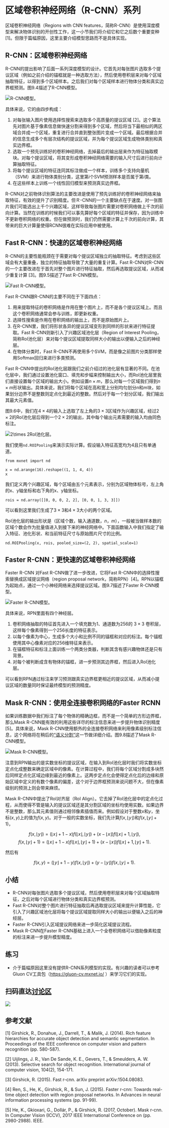 # 区域卷积神经网络（R-CNN）系列

区域卷积神经网络（Regions with CNN features，简称R-CNN）是使用深度模型来解决物体识别的开创性工作，这一小节我们将介绍它和它之后数个重要变种 [1]。但限于篇幅原因，这里主要介绍模型思路而不是具体实现。

## R-CNN：区域卷积神经网络

R-CNN的提出影响了后面一系列深度模型的设计。它首先对每张图片选取多个提议区域（例如之前介绍的锚框就是一种选取方法），然后使用卷积层来对每个区域抽取特征，以得到多个区域样本。之后我们对每个区域样本进行物体分类和真实边界框预测。图9.4描述了R-CNN模型。

![R-CNN模型。](../img/r-cnn.svg)

具体来说，它的由四步构成：

1. 对每张输入图片使用选择性搜索来选取多个高质量的提议区域 [2]。这个算法先对图片基于像素信息做快速分割来得到多个区域，然后将当下最相似的两区域合并成一个区域，重复进行合并直到整张图片变成一个区域。最后根据合并的信息生成多个有层次结构的提议区域，并为每个提议区域生成物体类别和真实边界框。
1. 选取一个预先训练好的卷积神经网络，去掉最后的输出层来作为特征抽取模块。对每个提议区域，将其变形成卷积神经网络需要的输入尺寸后进行前向计算抽取特征。
1. 将每个提议区域的特征连同其标注做成一个样本，训练多个支持向量机（SVM）来进行物体类别分类，这里第$i$个SVM预测样本是否属于第$i$类。
1. 在这些样本上训练一个线性回归模型来预测真实边界框。

R-CNN对之前物体识别算法的主要改进是使用了预先训练好的卷积神经网络来抽取特征，有效的提升了识别精度。但Ｒ-CNN的一个主要缺点在于速度。对一张图片我们可能选出上千个兴趣区域，这样导致每张图片需要对卷积网络做上千次的前向计算。当然在训练的时候我们可以事先算好每个区域的特征并保存，因为训练中不更新卷积网络的权重。但在做预测时，我们仍然需要计算上千次的前向计算，其带来的巨大计算量使得RCNN很难在实际应用中被使用。

## Fast R-CNN：快速的区域卷积神经网络

R-CNN的主要性能瓶颈在于需要对每个提议区域独立的抽取特征。考虑到这些区域会有大量重叠，独立的特征抽取导致了大量的重复计算。Fast R-CNN对R-CNN的一个主要改进在于首先对整个图片进行特征抽取，然后再选取提议区域，从而减少重复计算 [3]。图9.5描述了Fast R-CNN模型。

![Fast R-CNN模型。](../img/fast-rcnn.svg)

Fast R-CNN跟R-CNN的主要不同在于下面四点：

1. 用来提取特征的卷积网络是作用在整个图片上，而不是各个提议区域上。而且这个卷积网络通常会参与训练，即更新权重。
1. 选择性搜索是作用在卷积网络的输出上，而不是原始图片上。
1. 在R-CNN里，我们将形状各异的提议区域变形到同样的形状来进行特征提取。Fast R-CNN则新引入了兴趣区域池化层（Region of Interest Pooling，简称RoI池化层）来对每个提议区域提取同样大小的输出以便输入之后的神经层。
1. 在物体分类时，Fast R-CNN不再使用多个SVM，而是像之前图片分类那样使用Softmax回归来进行多类预测。

Fast R-CNN中提出的RoI池化层跟我们之前介绍过的池化层有显著的不同。在池化层中，我们通过设置池化窗口、填充和步幅来控制输出大小，而RoI池化层里我们直接设置每个区域的输出大小。例如设置$n\times m$，那么对每一个区域我们得到$n\times m$形状输出。具体来说，我们将每个区域在高和宽上分别均匀划分$n$和$m$块，如果划分边界不是整数则定点化到最近的整数。然后对于每一个划分区域，我们输出其最大元素值。

图9.6中，我们在$4 \times 4$的输入上选取了左上角的$3\times 3$区域作为兴趣区域，经过$2\times 2$的RoI池化层后得到一个$2\times 2$的输出，其中每个输出元素需要的输入均由同色标注。

![$2\times 2$RoI池化层。](../img/roi.svg)

我们使用`nd.ROIPooling`来演示实际计算。假设输入特征高宽均为4且只有单通道。

```{.python .input  n=4}
from mxnet import nd

x = nd.arange(16).reshape((1, 1, 4, 4))
x
```

我们定义两个兴趣区域，每个区域由五个元素表示，分别为区域物体标号，左上角的x、y轴坐标和右下角的x、y轴坐标。

```{.python .input  n=5}
rois = nd.array([[0, 0, 0, 2, 2], [0, 0, 1, 3, 3]])
```

可以看到这里我们生成了$3\times 3$和$4\times 3$大小的两个区域。

RoI池化层的输出形状是（区域个数，输入通道数，$n$，$m$），一般被当做样本数的区域个数会作为批量值进入到接下来的神经网络中。下面函数输入中我们指定了输入特征、池化形状、和当前特征尺寸与原始图片尺寸的比例。

```{.python .input  n=6}
nd.ROIPooling(x, rois, pooled_size=(2, 2), spatial_scale=1)
```

## Faster R-CNN：更快速的区域卷积神经网络

Faster R-CNN 对Fast R-CNN做了进一步改进，它将Fast R-CNN中的选择性搜索替换成区域提议网络（region proposal network，简称RPN）[4]。RPN以锚框为起始点，通过一个小神经网络来选择提议区域。图9.7描述了Faster R-CNN模型。

![Faster R-CNN模型。](../img/faster-rcnn.svg)

具体来说，RPN里面有四个神经层。

1. 卷积网络抽取的特征首先进入一个填充数为1、通道数为256的 $3\times 3$ 卷积层，这样每个像素得到一个256长度的特征表示。
1. 以每个像素为中心，生成多个大小和比例不同的锚框和对应的标注。每个锚框使用其中心像素对应的256维特征来表示。
1. 在锚框特征和标注上面训练一个两类分类器，判断其含有感兴趣物体还是只有背景。
1. 对每个被判断成含有物体的锚框，进一步预测其边界框，然后进入RoI池化层。

可以看到RPN通过标注来学习预测跟真实边界框更相近的提议区域，从而减小提议区域的数量同时保证最终模型的预测精度。

## Mask R-CNN：使用全连接卷积网络的Faster RCNN

如果训练数据中我们标注了每个物体的精确边框，而不是一个简单的方形边界框，那么Mask R-CNN能有效的利用这些详尽的标注信息来进一步提升物体识别精度 [5]。具体来说，Mask R-CNN使用额外的全连接卷积网络来利用像素级别标注信息，这个网络将在稍后的[“语义分割”](fcn.md)这一节做详细介绍。图9.8描述了Mask R-CNN模型。

![Mask R-CNN模型。](../img/mask-rcnn.svg)

注意到RPN输出的是实数坐标的提议区域，在输入到RoI池化层时我们将实数坐标定点化成整数来确定区域中的像素。在计算过程中，我们将每个区域分割成多块然后同样定点化区域边缘到最近的像素上。这两步定点化会使得定点化后的边缘和原始区域中定义的有数个像素的偏差，这个对于边界框预测来说问题不大，但在像素级别的预测上则会带来麻烦。

Mask R-CNN中提出了RoI对齐层（RoI Align）。它去掉了RoI池化层中的定点化过程，从而使得不管是输入的提议区域还是其分割区域的坐标均使用实数。如果边界不是整数，那么其元素值则通过相邻像素插值而来。例如假设对于整数$x$和$y$，坐标$(x,y)$上的值为$f(x,y)$。对于一般的实数坐标，我们先计算$f(x,\lfloor y \rfloor)$和$f(x,\lfloor y \rfloor+1)$，

$$f(x,\lfloor y \rfloor) = (\lfloor x \rfloor + 1-x)f(\lfloor x \rfloor, \lfloor y \rfloor) + (x-\lfloor x \rfloor)f(\lfloor x \rfloor + 1, \lfloor y \rfloor),$$
$$f(x,\lfloor y \rfloor+1) = (\lfloor x \rfloor + 1-x)f(\lfloor x \rfloor, \lfloor y \rfloor+1) + (x-\lfloor x \rfloor)f(\lfloor x \rfloor + 1, \lfloor y \rfloor+1).$$

然后有

$$f(x,y) = (\lfloor y \rfloor + 1-y)f(x, \lfloor y \rfloor) + (y-\lfloor y \rfloor)f(x, \lfloor y \rfloor + 1).$$


## 小结

* R-CNN对每张图片选取多个提议区域，然后使用卷积层来对每个区域抽取特征，之后对每个区域进行物体分类和真实边界框预测。
* Fast R-CNN对整个图片进行特征抽取后再选取提议区域来提升计算性能，它引入了兴趣区域池化层将每个提议区域提取同样大小的输出以便输入之后的神经层。
* Faster R-CNN引入区域提议网络来进一步简化区域提议流程。
* Mask R-CNN在Faster R-CNN基础上进入一个全卷积网络可以借助像素粒度的标注来进一步提升模型精度。


## 练习

* 介于篇幅原因这里没有提供R-CNN系列模型的实现。有兴趣的读者可以参考Gluon CV工具包（https://gluon-cv.mxnet.io/ ）来学习它们的实现。

## 扫码直达[讨论区](https://discuss.gluon.ai/t/topic/7219)

![](../img/qr_rcnn.svg)



## 参考文献

[1] Girshick, R., Donahue, J., Darrell, T., & Malik, J. (2014). Rich feature hierarchies for accurate object detection and semantic segmentation. In Proceedings of the IEEE conference on computer vision and pattern recognition (pp. 580-587).

[2] Uijlings, J. R., Van De Sande, K. E., Gevers, T., & Smeulders, A. W. (2013). Selective search for object recognition. International journal of computer vision, 104(2), 154-171.

[3] Girshick, R. (2015). Fast r-cnn. arXiv preprint arXiv:1504.08083.

[4] Ren, S., He, K., Girshick, R., & Sun, J. (2015). Faster r-cnn: Towards real-time object detection with region proposal networks. In Advances in neural information processing systems (pp. 91-99).

[5] He, K., Gkioxari, G., Dollár, P., & Girshick, R. (2017, October). Mask r-cnn. In Computer Vision (ICCV), 2017 IEEE International Conference on (pp. 2980-2988). IEEE.
